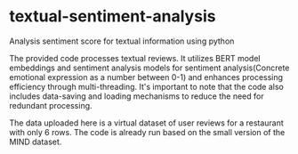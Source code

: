 # textual-sentiment-analysis
Analysis sentiment score for textual information using python

The provided code processes textual reviews. It utilizes BERT model embeddings and sentiment analysis models for sentiment analysis(Concrete emotional expression as a number between 0-1) 
and enhances processing efficiency through multi-threading. 
It's important to note that the code also includes data-saving and loading mechanisms to reduce the need for redundant processing.

The data uploaded here is a virtual dataset of user reviews for a restaurant with only 6 rows. 
The code is already run based on the small version of the MIND dataset.
